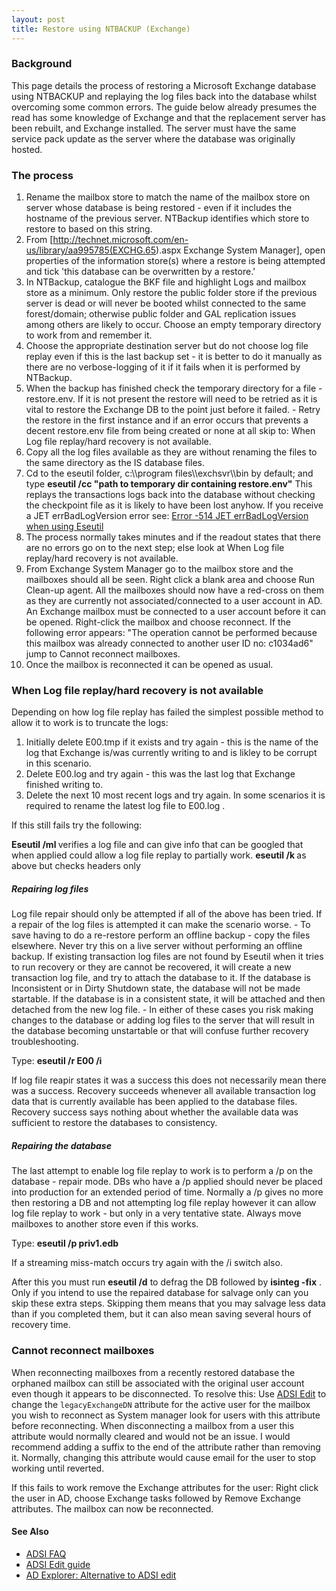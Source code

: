 ```yaml
---
layout: post 
title: Restore using NTBACKUP (Exchange)
---
```


### Background

This page details the process of restoring a Microsoft Exchange database
using NTBACKUP and replaying the log files back into the database whilst
overcoming some common errors. The guide below already presumes the read
has some knowledge of Exchange and that the replacement server has been
rebuilt, and Exchange installed. The server must have the same service
pack update as the server where the database was originally hosted.

### The process

1.  Rename the mailbox store to match the name of the mailbox store on
    server whose database is being restored - even if it includes the
    hostname of the previous server. NTBackup identifies which store to
    restore to based on this string.
2.  From
    \[<http://technet.microsoft.com/en-us/library/aa995785(EXCHG.65>).aspx
    Exchange System Manager\], open properties of the information
    store(s) where a restore is being attempted and tick \'this database
    can be overwritten by a restore.\'
3.  In NTBackup, catalogue the BKF file and highlight Logs and mailbox
    store as a minimum. Only restore the public folder store if the
    previous server is dead or will never be booted whilst connected to
    the same forest/domain; otherwise public folder and GAL replication
    issues among others are likely to occur. Choose an empty temporary
    directory to work from and remember it.
4.  Choose the appropriate destination server but do not choose log file
    replay even if this is the last backup set - it is better to do it
    manually as there are no verbose-logging of it if it fails when it
    is performed by NTBackup.
5.  When the backup has finished check the temporary directory for a
    file - restore.env. If it is not present the restore will need to be
    retried as it is vital to restore the Exchange DB to the point just
    before it failed. - Retry the restore in the first instance and if
    an error occurs that prevents a decent restore.env file from being
    created or none at all skip to: When Log file replay/hard recovery
    is not available.
6.  Copy all the log files available as they are without renaming the
    files to the same directory as the IS database files.
7.  Cd to the eseutil folder, c:\\\\program files\\\\exchsvr\\\\bin by
    default; and type **eseutil /cc \"path to temporary dir containing
    restore.env\"** This replays the transactions logs back into the
    database without checking the checkpoint file as it is likely to
    have been lost anyhow. If you receive a JET errBadLogVersion error
    see: [Error -514 JET errBadLogVersion when using
    Eseutil](Error_-514_JET_errBadLogVersion_when_using_Eseutil_(Exchange) "wikilink")
8.  The process normally takes minutes and if the readout states that
    there are no errors go on to the next step; else look at When Log
    file replay/hard recovery is not available.
9.  From Exchange System Manager go to the mailbox store and the
    mailboxes should all be seen. Right click a blank area and choose
    Run Clean-up agent. All the mailboxes should now have a red-cross on
    them as they are currently not associated/connected to a user
    account in AD. An Exchange mailbox must be connected to a user
    account before it can be opened. Right-click the mailbox and choose
    reconnect. If the following error appears: \"The operation cannot be
    performed because this mailbox was already connected to another user
    ID no: c1034ad6\" jump to Cannot reconnect mailboxes.
10. Once the mailbox is reconnected it can be opened as usual.

### When Log file replay/hard recovery is not available

Depending on how log file replay has failed the simplest possible method
to allow it to work is to truncate the logs:

1.  Initially delete E00.tmp if it exists and try again - this is the
    name of the log that Exchange is/was currently writing to and is
    likley to be corrupt in this scenario.
2.  Delete E00.log and try again - this was the last log that Exchange
    finished writing to.
3.  Delete the next 10 most recent logs and try again. In some scenarios
    it is required to rename the latest log file to E00.log .

If this still fails try the following:

**Eseutil /ml <log file>** verifies a log file and can give info that
can be googled that when applied could allow a log file replay to
partially work. **eseutil /k <log file>** as above but checks headers
only

##### Repairing log files

Log file repair should only be attempted if all of the above has been
tried. If a repair of the log files is attempted it can make the
scenario worse. - To save having to do a re-restore perform an offline
backup - copy the files elsewhere. Never try this on a live server
without performing an offline backup. If existing transaction log files
are not found by Eseutil when it tries to run recovery or they are
cannot be recovered, it will create a new transaction log file, and try
to attach the database to it. If the database is Inconsistent or in
Dirty Shutdown state, the database will not be made startable. If the
database is in a consistent state, it will be attached and then detached
from the new log file. - In either of these cases you risk making
changes to the database or adding log files to the server that will
result in the database becoming unstartable or that will confuse further
recovery troubleshooting.

Type: **eseutil /r E00 /i**

If log file reapir states it was a success this does not necessarily
mean there was a success. Recovery succeeds whenever all available
transaction log data that is currently available has been applied to the
database files. Recovery success says nothing about whether the
available data was sufficient to restore the databases to consistency.

##### Repairing the database

The last attempt to enable log file replay to work is to perform a /p on
the database - repair mode. DBs who have a /p applied should never be
placed into production for an extended period of time. Normally a /p
gives no more then restoring a DB and not attempting log file replay
however it can allow log file replay to work - but only in a very
tentative state. Always move mailboxes to another store even if this
works.

Type: **eseutil /p priv1.edb**

If a streaming miss-match occurs try again with the /i switch also.

After this you must run **eseutil /d** to defrag the DB followed by
**isinteg -fix** . Only if you intend to use the repaired database for
salvage only can you skip these extra steps. Skipping them means that
you may salvage less data than if you completed them, but it can also
mean saving several hours of recovery time.

### Cannot reconnect mailboxes

When reconnecting mailboxes from a recently restored database the
orphaned mailbox can still be associated with the original user account
even though it appears to be disconnected. To resolve this: Use [ADSI
Edit](http://www.computerperformance.co.uk/w2k3/utilities/adsi_edit.htm)
to change the `legacyExchangeDN` attribute for the active user for the
mailbox you wish to reconnect as System manager look for users with this
attribute before reconnecting. When disconnecting a mailbox from a user
this attribute would normally cleared and would not be an issue. I would
recommend adding a suffix to the end of the attribute rather than
removing it. Normally, changing this attribute would cause email for the
user to stop working until reverted.

If this fails to work remove the Exchange attributes for the user: Right
click the user in AD, choose Exchange tasks followed by Remove Exchange
attributes. The mailbox can now be reconnected.

#### See Also

-   [ADSI
    FAQ](http://itknowledgeexchange.techtarget.com/itanswers/tag/adsiedit/)
-   [ADSI Edit
    guide](http://www.computerperformance.co.uk/w2k3/utilities/adsi_edit.htm)
-   [AD Explorer: Alternative to ADSI
    edit](http://exchangepedia.com/blog/2007/11/ad-explorer-better-adsiedit-than.html)
